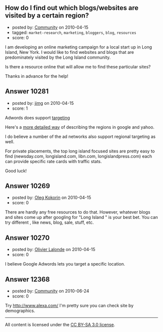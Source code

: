 ## How do I find out which blogs/websites are visited by a certain region?

- posted by: [Community](https://stackexchange.com/users/-1/-1-community) on 2010-04-15
- tagged: `market-research`, `marketing`, `bloggers`, `blog`, `resources`
- score: 0

I am developing an online marketing campaign for a local start up in Long Island, New York. I would like to find websites and blogs that are predominately visited by the Long Island community.

Is there a resource online that will allow me to find these particular sites?

Thanks in advance for the help! 


## Answer 10281

- posted by: [jimg](https://stackexchange.com/users/-1/2380-jimg) on 2010-04-15
- score: 1

<p>Adwords does support <a href="http://adwords.google.com/support/aw/bin/static.py?hl=en&amp;topic=23083&amp;guide=22804&amp;page=guide.cs" rel="nofollow">targeting</a> </p>

<p>Here's a <a href="http://www.ppchero.com/geotargeting-basics-a-howto-guide-on-setting-up-geotargeting-in-google-yahoo-and-msn/" rel="nofollow">more detailed way</a> of describing the regions in google and yahoo. </p>

<p>I do believe a number of the ad networks also support regional targeting as well.  </p>

<p>For private placements, the top long island focused sites are pretty easy to find (newsday.com, longisland.com, libn.com, longislandpress.com) each can provide specific rate cards with traffic stats. </p>

<p>Good luck!</p>



## Answer 10269

- posted by: [Oleg Kokorin](https://stackexchange.com/users/-1/968-oleg-kokorin) on 2010-04-15
- score: 0

There are hardly any free resources to do that. However, whatever blogs and sites come up after googling for "Long Island <something>" is your best bet. You can try different <something>, like news, blog, sale, stuff, etc.


## Answer 10270

- posted by: [Olivier Lalonde](https://stackexchange.com/users/-1/1030-olivier-lalonde) on 2010-04-15
- score: 0

I believe Google Adwords lets you target a specific location.


## Answer 12368

- posted by: [Community](https://stackexchange.com/users/-1/-1-community) on 2010-06-24
- score: 0

Try http://www.alexa.com/ I'm pretty sure you can check site by demographics. 





---

All content is licensed under the [CC BY-SA 3.0 license](https://creativecommons.org/licenses/by-sa/3.0/).
